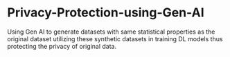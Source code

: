 # Privacy-Protection-using-Gen-AI
Using Gen AI to generate datasets with same statistical properties as the original dataset utilizing these synthetic datasets in training DL models thus protecting the privacy of original data.
